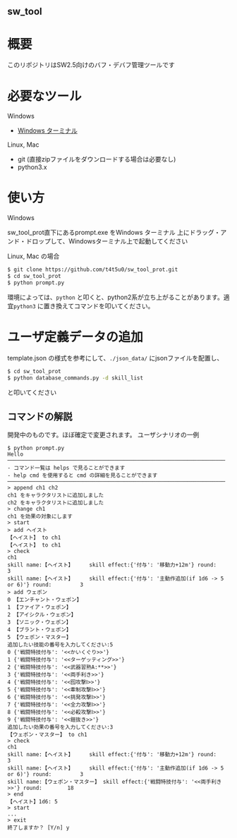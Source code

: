 ## sw_tool

# 概要
 このリポジトリはSW2.5向けのバフ・デバフ管理ツールです

# 必要なツール

Windows
 - [Windows ターミナル](https://www.microsoft.com/ja-jp/p/windows-terminal-preview/9n0dx20hk701?activetab=pivot:overviewtab)

Linux, Mac
 - git (直接zipファイルをダウンロードする場合は必要なし)
 - python3.x

# 使い方

Windows 

sw_tool_prot直下にあるprompt.exe をWindows ターミナル 上にドラッグ・アンド・ドロップして、Windowsターミナル上で起動してください

Linux, Mac の場合

 ```bash
 $ git clone https://github.com/t4t5u0/sw_tool_prot.git
 $ cd sw_tool_prot
 $ python prompt.py
 ```

環境によっては、`python` と叩くと、python2系が立ち上がることがあります。適宜`python3` に置き換えてコマンドを叩いてください。


# ユーザ定義データの追加
template.json の様式を参考にして、`./json_data/` にjsonファイルを配置し、

```bash
$ cd sw_tool_prot
$ python database_commands.py -d skill_list
```

と叩いてください

## コマンドの解説

開発中のものです。ほぼ確定で変更されます。
ユーザシナリオの一例

```console
$ python prompt.py
Hello
─────────────────────────────────────────────────────────────────────
- コマンド一覧は helps で見ることができます
- help cmd を使用すると cmd の詳細を見ることができます
─────────────────────────────────────────────────────────────────────
> append ch1 ch2
ch1 をキャラクタリストに追加しました
ch2 をキャラクタリストに追加しました
> change ch1
ch1 を効果の対象にします
> start
> add ヘイスト
【ヘイスト】 to ch1
【ヘイスト】 to ch1
> check
ch1
skill name:【ヘイスト】     skill effect:{'付与': '移動力+12m'} round:         3
skill name:【ヘイスト】     skill effect:{'付与': '主動作追加(if 1d6 -> 5 or 6)'} round:         3
> add ウェポン
0 【エンチャント・ウェポン】
1 【ファイア・ウェポン】
2 【アイシクル・ウェポン】
3 【ソニック・ウェポン】
4 【ブラント・ウェポン】
5 【ウェポン・マスター】
追加したい技能の番号を入力してください:5
0 {'戦闘特技付与': '<<かいくぐり>>'}
1 {'戦闘特技付与': '<<ターゲッティング>>'}
2 {'戦闘特技付与': '<<武器習熟A:**>>'}
3 {'戦闘特技付与': '<<両手利き>>'}
4 {'戦闘特技付与': '<<囮攻撃Ⅰ>>'}
5 {'戦闘特技付与': '<<牽制攻撃Ⅰ>>'}
6 {'戦闘特技付与': '<<挑発攻撃Ⅰ>>'}
7 {'戦闘特技付与': '<<全力攻撃Ⅰ>>'}
8 {'戦闘特技付与': '<<必殺攻撃Ⅰ>>'}
9 {'戦闘特技付与': '<<鎧抜き>>'}
追加したい効果の番号を入力してください:3
【ウェポン・マスター】 to ch1
> check
ch1
skill name:【ヘイスト】     skill effect:{'付与': '移動力+12m'} round:         3
skill name:【ヘイスト】     skill effect:{'付与': '主動作追加(if 1d6 -> 5 or 6)'} round:         3
skill name:【ウェポン・マスター】 skill effect:{'戦闘特技付与': '<<両手利き>>'} round:        18
> end
【ヘイスト】1d6: 5
> start
...
> exit
終了しますか？ [Y/n] y
```